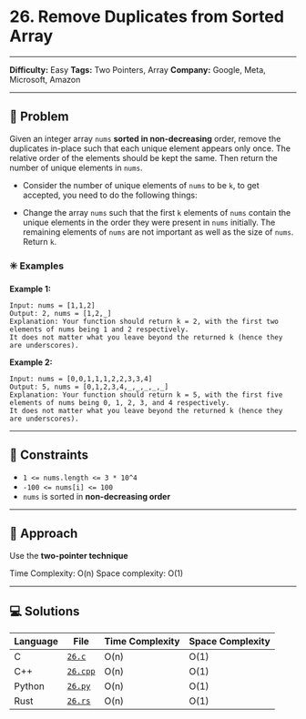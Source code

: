 # 26. Remove Duplicates from Sorted Array

---
**Difficulty:** Easy
**Tags:** Two Pointers, Array
**Company:** Google, Meta, Microsoft, Amazon
___
## 🧠 Problem

Given an integer array `nums` **sorted in non-decreasing** order, remove the duplicates in-place such that each unique element appears only once. The relative order of the elements should be kept the same. Then return the number of unique elements in `nums`.

- Consider the number of unique elements of `nums` to be `k`, to get accepted, you need to do the following things:

- Change the array `nums` such that the first `k` elements of `nums` contain the unique elements in the order they were present in `nums` initially. The remaining elements of `nums` are not important as well as the size of `nums`.
Return `k`.


### ✳️ Examples

**Example 1:**

    Input: nums = [1,1,2]
    Output: 2, nums = [1,2,_]
    Explanation: Your function should return k = 2, with the first two elements of nums being 1 and 2 respectively.
    It does not matter what you leave beyond the returned k (hence they are underscores).

**Example 2:**

    Input: nums = [0,0,1,1,1,2,2,3,3,4]
    Output: 5, nums = [0,1,2,3,4,_,_,_,_,_]
    Explanation: Your function should return k = 5, with the first five elements of nums being 0, 1, 2, 3, and 4 respectively.
    It does not matter what you leave beyond the returned k (hence they are underscores).

---
## 📌 Constraints

- `1 <= nums.length <= 3 * 10^4`
- `-100 <= nums[i] <= 100`
- `nums` is sorted in **non-decreasing order**

---

## 🚀 Approach

Use the **two-pointer technique**

Time Complexity: O(n)
Space complexity: O(1)

---

## 💻 Solutions

| Language | File                  | Time Complexity | Space Complexity |
| -------- | --------------------- | --------------- | ---------------- |
| C        | [`26.c`](./977.c)     | O(n)            | O(1)             |
| C++      | [`26.cpp`](./977.cpp) | O(n)            | O(1)             |
| Python   | [`26.py`](./977.py)   | O(n)            | O(1)             |
| Rust     | [`26.rs`](./977.rs)   | O(n)            | O(1)             |

